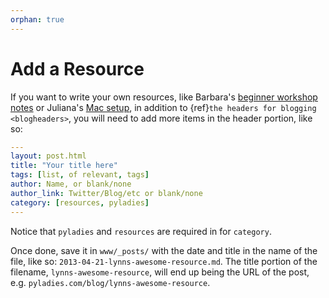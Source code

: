 ```yaml
---
orphan: true
---
```


# Add a Resource

If you want to write your own resources, like Barbara's [beginner workshop notes] or Juliana's [Mac setup], in addition to {ref}`the headers for blogging <blogheaders>`, you will need to add more items in the header portion, like so:

```yaml
---
layout: post.html
title: "Your title here"
tags: [list, of relevant, tags]
author: Name, or blank/none
author_link: Twitter/Blog/etc or blank/none
category: [resources, pyladies]
---
```

Notice that `pyladies` and `resources` are required in for `category`.

Once done, save it in `www/_posts/` with the date and title in the name of the file, like so: `2013-04-21-lynns-awesome-resource.md`.  The title portion of the filename, `lynns-awesome-resource`, will end up being the URL of the post, e.g. `pyladies.com/blog/lynns-awesome-resource`.

[beginner workshop notes]: http://www.pyladies.com/blog/intro-python-april-6-recap/
[mac setup]: http://www.pyladies.com/blog/Get-Your-Mac-Ready-for-Python-Programming/
